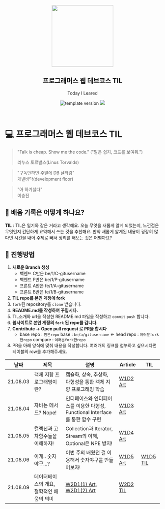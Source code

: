 <br/>
<p align="middle" >
  <img width="200px;" src="./src/images/prgms-logo.png"/>
</p>
<h2 align="middle">프로그래머스 웹 데브코스 TIL</h2>
<p align="middle">Today I Leared</p>
<p align="middle">
  <img src="https://img.shields.io/badge/version-1.0.0-blue?style=flat-square" alt="template version"/>
  <img src="https://img.shields.io/badge/language-md-md.svg?style=flat-square"/>
</p>

<p align="middle">
  <!-- <a href="#">☕ 블로그 링크</a> -->  
</p>

<br/>

# 💻 프로그래머스 웹 데브코스 TIL

> "Talk is cheap. Show me the code."
> ("말은 쉽지, 코드를 보여줘.")
>
> 리누스 토르발스(Linus Torvalds)

> "구독안하면 주말에 DB 날라감"  
> 개발바닥(development floor)

> "아 하기싫다"  
> 이승진

## 📌 배움 기록은 어떻게 하나요?

**TIL** : TIL은 일기와 같은 거라고 생각해요. 오늘 무엇을 새롭게 알게 되었는지, 느낀점은 무엇인지 간단하게 요약해서 쓰는 것을 추천해요. 만약 새롭게 알게된 내용이 굉장히 많다면 시간을 내어 주제로 빼서 정리를 해보는 것은 어떨까요?

## 🚀 진행방법

1. **새로운 Branch 생성**
   - 백엔드 C반은 be/1/C-gitusername
   - 백엔드 P반은 be/1/P-gitusername
   - 프론트 A반은 fe/1/A-gitusername
   - 프론트 B반은 fe/1/B-gitusername
2. **TIL repo를 본인 계정에 fork**
3. `fork`된 repository를 `clone` 받습니다.
4. **README.md를 작성하여 꾸밉시다.**
5. TIL소개와 url을 작성한 README.md 파일을 작성하고 `commit` `push` 합니다.
6. **웹사이트로 본인 계정의 `fork` 된 repo를 갑니다.**
7. **Contribute → Open pull request 로 PR을 합시다**
   - base repo : `원본repo` base : `be/a/gitusername` ← head repo : `여러분fork한repo` compare : `여러분fork한repo`
8. PR을 아래 양식에 맞춰 내용을 작성합니다.
   여러개의 링크를 첨부하고 싶으시다면 테이블의 row를 추가해주세요.

| 날짜     | 제목                                      | 설명                                                                                                                                                                                                     | Article                                                                                                                                                                                       | TIL                                                                                                                                                                                           |
| -------- | ----------------------------------------- | -------------------------------------------------------------------------------------------------------------------------------------------------------------------------------------------------------- | --------------------------------------------------------------------------------------------------------------------------------------------------------------------------------------------- | --------------------------------------------------------------------------------------------------------------------------------------------------------------------------------------------- |
| 21.08.03 | 객체 지향 프로그래밍이란?                 | 캡슐화, 상속, 추상화, 다형성을 통한 객체 지향 프로그래밍 학습                                                                                                                                            | [W1D2 Art](https://github.com/sirin0762/TIL/blob/main/programmers/session/02_2021_08_03.md)                                                                                                   |                                                                                                                                                                                               |
| 21.08.04 | 자바는 메서드? Nope!                      | 인터페이스와 인터페이스를 이용한 다형성, Functional Interface를 통한 함수 구현                                                                                                                           | [W1D3 Art](https://github.com/sirin0762/TIL/blob/main/programmers/session/03_2021_08_04.md)                                                                                                   |                                                                                                                                                                                               |
| 21.08.05 | 컬렉션과 고차함수들을 이해하자!           | Collection과 Iterator, Stream의 이해, Optional은 NPE 방지!                                                                                                                                               | [W1D4 Art](https://github.com/sirin0762/TIL/blob/main/programmers/session/04_2021_08_05.md)                                                                                                   |
| 21.08.06 | 이게.. 숫자야구...?                       | 이번 주의 배웠던 걸 이용해서 숫자야구를 만들어보자!                                                                                                                                                      | [W1D5 Art](https://github.com/sirin0762/TIL/blob/main/programmers/session/04_2021_08_05.md)                                                                                                   | [W1D5 TIL](https://velog.io/@sirin0762/%ED%94%84%EB%A1%9C%EA%B7%B8%EB%9E%98%EB%A8%B8%EC%8A%A4-%EC%9B%B9-%EB%8D%B0%EB%B8%8C%EC%BD%94%EC%8A%A4-%EB%B0%B1%EC%95%A4%EB%93%9C-1%EA%B8%B0-W1D5-TIL) |
| 21.08.09 | 데이터베이스의 개요, 철학적인 배움의 의미 | [W2D1(1) Art](<https://github.com/sirin0762/TIL/blob/main/programmers/session/06_2021_08_09(1).md>), [W2D1(2) Art](<https://github.com/sirin0762/TIL/blob/main/programmers/session/06_2021_08_09(2).md>) | [W2D2 TIL](https://velog.io/@sirin0762/%ED%94%84%EB%A1%9C%EA%B7%B8%EB%9E%98%EB%A8%B8%EC%8A%A4-%EC%9B%B9-%EB%8D%B0%EB%B8%8C%EC%BD%94%EC%8A%A4-%EB%B0%B1%EC%95%A4%EB%93%9C-1%EA%B8%B0-W2D1-TIL) |
